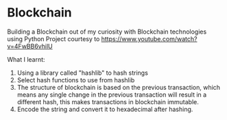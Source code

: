 # Blockchain
Building a Blockchain out of my curiosity with Blockchain technologies using Python
Project courtesy to https://www.youtube.com/watch?v=4FwBB6vhilU

What I learnt:
  1. Using a library called "hashlib" to hash strings
  2. Select hash functions to use from hashlib
  3. The structure of blockchain is based on the previous transaction, which means any single change in the previous transaction will result in a different hash, this makes transactions in blockchain immutable.
  4. Encode the string and convert it to hexadecimal after hashing. 
